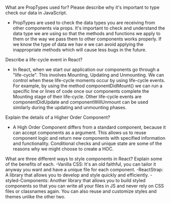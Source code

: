 What are PropTypes used for? Please describe why it's important to type check our data in JavaScript.

- PropTypes are used to check the data types you are receiving from other components via props. It's important to check and understand the data type we are using so that the methods and functions we apply to them or the way we pass them to other components works properly. If we know the type of data we hav e we can avoid applying the inappropriate methods which will cause less bugs in the future. 



Describe a life-cycle event in React?
- In React, when we start our application our components go through a "life-cycle". This involves Mounting, Updating and Unmounting. We can control when these life-cycle moments occur by using life-cycle events. For example, by using the method componentDidMount() we can run a specific line or lines of code once our components complete the Mounting stage of their life-cycle. Other life-cycle events are componentDidUpdate and componentWillUnmount can be used similarly during the updating and unmounting phases. 



Explain the details of a Higher Order Component?
- A High Order Component differs from a standard component, because it can accept components as a argument. This allows us to reuse component logic and return new components with specified information and functionality. Conditional checks and unique state are some of the reasons why we might choose to create a HOC.


What are three different ways to style components in React? Explain some of the benefits of each.
-Vanilla CSS: It's an old faithful, you can tailor it anyway you want and have a unique file for each component.
-ReactStrap: A library that allows you to develop and style quickly and efficiently.
-styled-Components: Another library that allows you to build styled components so that you can write all your files in JS and never rely on CSS files or classnames again. You can also reuse and customize styles and themes unlike the other two.
